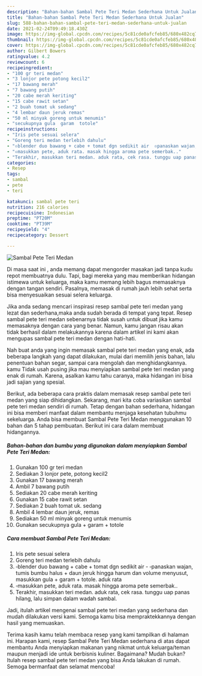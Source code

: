 ```yaml
---
description: "Bahan-bahan Sambal Pete Teri Medan Sederhana Untuk Jualan"
title: "Bahan-bahan Sambal Pete Teri Medan Sederhana Untuk Jualan"
slug: 588-bahan-bahan-sambal-pete-teri-medan-sederhana-untuk-jualan
date: 2021-02-24T09:49:18.430Z
image: https://img-global.cpcdn.com/recipes/5c81cde0afcfeb85/680x482cq70/sambal-pete-teri-medan-foto-resep-utama.jpg
thumbnail: https://img-global.cpcdn.com/recipes/5c81cde0afcfeb85/680x482cq70/sambal-pete-teri-medan-foto-resep-utama.jpg
cover: https://img-global.cpcdn.com/recipes/5c81cde0afcfeb85/680x482cq70/sambal-pete-teri-medan-foto-resep-utama.jpg
author: Gilbert Bowers
ratingvalue: 4.2
reviewcount: 6
recipeingredient:
- "100 gr teri medan"
- "3 lonjor pete potong kecil2"
- "17 bawang merah"
- "7 bawang putih"
- "20 cabe merah keriting"
- "15 cabe rawit setan"
- "2 buah tomat uk sedang"
- "4 lembar daun jeruk remas"
- "50 ml minyak goreng untuk menumis"
- "secukupnya gula  garam  totole"
recipeinstructions:
- "Iris pete sesuai selera"
- "Goreng teri medan terlebih dahulu"
- "▫️blender duo bawang + cabe + tomat dgn sedikit air  ▫️panaskan wajan, tumis bumbu halus + daun jeruk hingga harum dan volume menyusut, masukkan gula + garam + totole. aduk rata"
- "▫️masukkan pete, aduk rata. masak hingga aroma pete semerbak.."
- "Terakhir, masukkan teri medan. aduk rata, cek rasa. tunggu uap panas hilang, lalu simpan dalam wadah sambal."
categories:
- Resep
tags:
- sambal
- pete
- teri

katakunci: sambal pete teri 
nutrition: 216 calories
recipecuisine: Indonesian
preptime: "PT20M"
cooktime: "PT39M"
recipeyield: "4"
recipecategory: Dessert

---
```



![Sambal Pete Teri Medan](https://img-global.cpcdn.com/recipes/5c81cde0afcfeb85/680x482cq70/sambal-pete-teri-medan-foto-resep-utama.jpg)

Di masa  saat ini , anda memang dapat mengorder masakan jadi tanpa kudu repot membuatnya dulu. Tapi, bagi mereka yang mau memberikan hidangan istimewa untuk keluarga, maka kamu memang lebih bagus memasaknya dengan tangan sendiri. Pasalnya, memasak di rumah jauh lebih sehat serta bisa menyesuaikan sesuai selera keluarga.

Jika anda sedang mencari inspirasi resep sambal pete teri medan yang lezat dan sederhana,maka anda sudah berada di tempat yang tepat. Resep sambal pete teri medan  sebenarnya tidak susah untuk dibuat jika kamu memasaknya dengan cara yang benar. Namun, kamu jangan risau akan tidak berhasil dalam melakukannya 
karena dalam artikel ini kami akan mengupas sambal pete teri medan dengan hati-hati.  



Nah buat anda yang ingin memasak sambal pete teri medan yang enak, ada beberapa langkah yang dapat dilakukan, mulai dari memilih jenis bahan, lalu penentuan bahan segar, sampai cara mengolah dan menghidangkannya. kamu Tidak usah pusing jika mau menyiapkan sambal pete teri medan yang enak di rumah. Karena, asalkan kamu  tahu caranya, maka hidangan ini bisa jadi sajian yang spesial.

Berikut, ada beberapa cara praktis  dalam memasak resep sambal pete teri medan yang siap dihidangkan. Sekarang, mari kita coba variasikan sambal pete teri medan sendiri di rumah. Tetap dengan bahan sederhana, hidangan ini bisa memberi manfaat dalam membantu menjaga kesehatan tubuhmu sekeluarga. Anda bisa membuat Sambal Pete Teri Medan menggunakan 10 bahan dan 5 tahap pembuatan. Berikut ini cara dalam membuat hidangannya.

<!--inarticleads1-->

##### Bahan-bahan dan bumbu yang digunakan dalam menyiapkan Sambal Pete Teri Medan:

1. Gunakan 100 gr teri medan
1. Sediakan 3 lonjor pete, potong kecil2
1. Gunakan 17 bawang merah
1. Ambil 7 bawang putih
1. Sediakan 20 cabe merah keriting
1. Gunakan 15 cabe rawit setan
1. Sediakan 2 buah tomat uk. sedang
1. Ambil 4 lembar daun jeruk, remas
1. Sediakan 50 ml minyak goreng untuk menumis
1. Gunakan secukupnya gula + garam + totole




<!--inarticleads2-->

##### Cara membuat Sambal Pete Teri Medan:

1. Iris pete sesuai selera
1. Goreng teri medan terlebih dahulu
1. ▫️blender duo bawang + cabe + tomat dgn sedikit air  - ▫️panaskan wajan, tumis bumbu halus + daun jeruk hingga harum dan volume menyusut, masukkan gula + garam + totole. aduk rata
1. ▫️masukkan pete, aduk rata. masak hingga aroma pete semerbak..
1. Terakhir, masukkan teri medan. aduk rata, cek rasa. tunggu uap panas hilang, lalu simpan dalam wadah sambal.




Jadi, itulah artikel mengenai  sambal pete teri medan  yang sederhana dan mudah dilakukan versi kami. Semoga kamu bisa mempraktekkannya dengan hasil yang memuaskan. 

Terima kasih kamu telah membaca resep yang kami tampilkan di halaman ini. Harapan kami, resep  Sambal Pete Teri Medan sederhana di atas dapat membantu Anda menyiapkan makanan yang nikmat untuk keluarga/teman maupun menjadi ide untuk berbisnis kuliner. Bagaimana? Mudah bukan? Itulah resep sambal pete teri medan yang bisa Anda lakukan di rumah. Semoga bermanfaat dan selamat mencoba!

